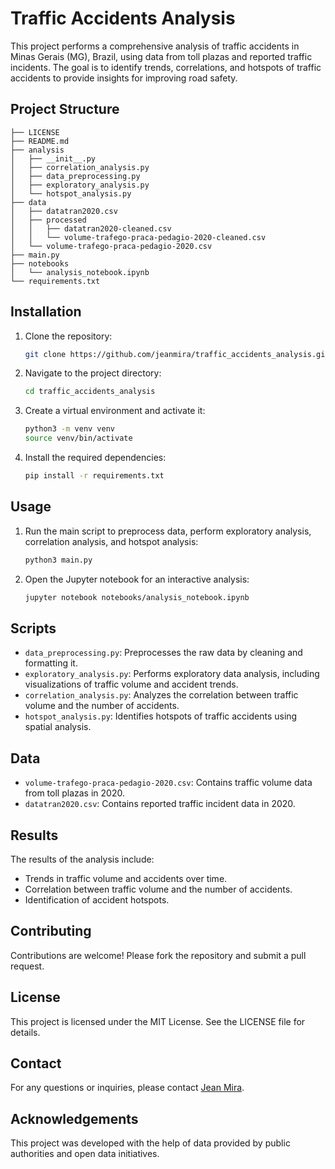 
# Traffic Accidents Analysis

This project performs a comprehensive analysis of traffic accidents in Minas Gerais (MG), Brazil, using data from toll plazas and reported traffic incidents. The goal is to identify trends, correlations, and hotspots of traffic accidents to provide insights for improving road safety.

## Project Structure

```
├── LICENSE
├── README.md
├── analysis
│   ├── __init__.py
│   ├── correlation_analysis.py
│   ├── data_preprocessing.py
│   ├── exploratory_analysis.py
│   └── hotspot_analysis.py
├── data
│   ├── datatran2020.csv
│   ├── processed
│   │   ├── datatran2020-cleaned.csv
│   │   └── volume-trafego-praca-pedagio-2020-cleaned.csv
│   └── volume-trafego-praca-pedagio-2020.csv
├── main.py
├── notebooks
│   └── analysis_notebook.ipynb
└── requirements.txt
```

## Installation

1. Clone the repository:
   ```bash
   git clone https://github.com/jeanmira/traffic_accidents_analysis.git
   ```

2. Navigate to the project directory:
   ```bash
   cd traffic_accidents_analysis
   ```

3. Create a virtual environment and activate it:
   ```bash
   python3 -m venv venv
   source venv/bin/activate
   ```

4. Install the required dependencies:
   ```bash
   pip install -r requirements.txt
   ```

## Usage

1. Run the main script to preprocess data, perform exploratory analysis, correlation analysis, and hotspot analysis:
   ```bash
   python3 main.py
   ```

2. Open the Jupyter notebook for an interactive analysis:
   ```bash
   jupyter notebook notebooks/analysis_notebook.ipynb
   ```

## Scripts

- `data_preprocessing.py`: Preprocesses the raw data by cleaning and formatting it.
- `exploratory_analysis.py`: Performs exploratory data analysis, including visualizations of traffic volume and accident trends.
- `correlation_analysis.py`: Analyzes the correlation between traffic volume and the number of accidents.
- `hotspot_analysis.py`: Identifies hotspots of traffic accidents using spatial analysis.

## Data

- `volume-trafego-praca-pedagio-2020.csv`: Contains traffic volume data from toll plazas in 2020.
- `datatran2020.csv`: Contains reported traffic incident data in 2020.

## Results

The results of the analysis include:
- Trends in traffic volume and accidents over time.
- Correlation between traffic volume and the number of accidents.
- Identification of accident hotspots.

## Contributing

Contributions are welcome! Please fork the repository and submit a pull request.

## License

This project is licensed under the MIT License. See the LICENSE file for details.

## Contact

For any questions or inquiries, please contact [Jean Mira](https://github.com/jeanmira).

## Acknowledgements

This project was developed with the help of data provided by public authorities and open data initiatives.
